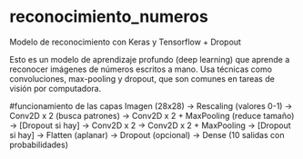 # reconocimiento_numeros
Modelo de reconocimiento con Keras y Tensorflow + Dropout

Esto es un modelo de aprendizaje profundo (deep learning) que aprende a reconocer imágenes de números escritos a mano.
Usa técnicas como convoluciones, max-pooling y dropout, que son comunes en tareas de visión por computadora.

#funcionamiento de las capas
Imagen (28x28) → Rescaling (valores 0-1) → Conv2D x 2 (busca patrones) → Conv2D x 2 + MaxPooling (reduce tamaño) →
[Dropout si hay] → Conv2D x 2 → Conv2D x 2 + MaxPooling → [Dropout si hay] → Flatten (aplanar) → Dropout (opcional) → Dense (10 salidas con probabilidades)
